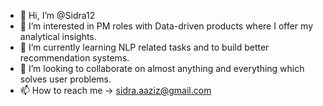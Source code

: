 - 👋 Hi, I’m @Sidra12
- 👀 I’m interested in PM roles with Data-driven products where I offer my analytical insights.
- 🌱 I’m currently learning NLP related tasks and to build better recommendation systems.
- 💞️ I’m looking to collaborate on almost anything and everything which solves user problems.
- 📫 How to reach me -> sidra.aaziz@gmail.com

<!---
Sidra12/Sidra12 is a ✨ special ✨ repository because its `README.md` (this file) appears on your GitHub profile.
You can click the Preview link to take a look at your changes.
--->
